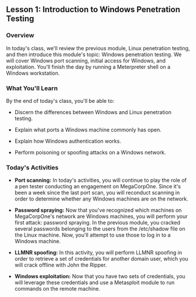 ## Lesson 1: Introduction to Windows Penetration Testing 
 
### Overview

In today's class, we'll review the previous module, Linux penetration testing, and then introduce this module's topic: Windows penetration testing. We will cover Windows port scanning, initial access for Windows, and exploitation. You'll finish the day by running a Meterpreter shell on a Windows workstation.
 
### What You'll Learn
 
By the end of today's class, you'll be able to:
 
* Discern the differences between Windows and Linux penetration testing.

* Explain what ports a Windows machine commonly has open.

* Explain how Windows authentication works.

* Perform poisoning or spoofing attacks on a Windows network.

### Today's Activities

* **Port scanning:** In today's activities, you will continue to play the role of a pen tester conducting an engagement on MegaCorpOne. Since it's been a week since the last port scan, you will reconduct scanning in order to determine whether any Windows machines are on the network.

* **Password spraying:** Now that you've recognized which machines on MegaCorpOne's network are Windows machines, you will perform your first attack: password spraying. In the previous module, you cracked several passwords belonging to the users from the /etc/shadow file on the Linux machine. Now, you'll attempt to use those to log in to a Windows machine.

* **LLMNR spoofing:** In this activity, you will perform LLMNR spoofing in order to retrieve a set of credentials for another domain user, which you will crack offline with John the Ripper.

* **Windows exploitation:** Now that you have two sets of credentials, you will leverage these credentials and use a Metasploit module to run commands on the remote machine.
